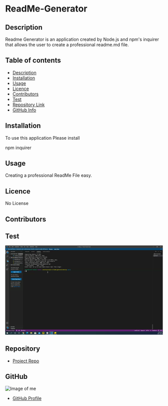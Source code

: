 
# **ReadMe-Generator**


## Description 
Readme Generator is an application created by Node.js and npm's inquirer that allows the user to create a professional readme.md file.

## Table of contents
- [Description](#Description)
- [Installation](#Installation)
- [Usage](#Usage)
- [Licence](#Licence)
- [Contributors](#Contributors)
- [Test](#Test)
- [Repository Link](#Repository)
- [GitHub Info](#GitHub) 
## Installation
To use this application
Please install 

npm inquirer
        
## Usage
Creating a professional ReadMe File easy.

## Licence
No License

## Contributors


## Test
![Alt Text](https://github.com/jhwang2525/readme-generator/blob/main/test-example.gif?raw=true)

## Repository
- [Project Repo](https://github.com/jhwang2525/readme-generator/blob/main/README.md#Repository)

## GitHub
![Image of me](https://avatars.githubusercontent.com/u/80090287?v=4)
- [GitHub Profile](https://github.com/jhwang2525)

